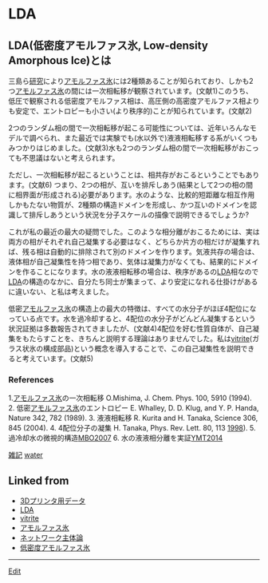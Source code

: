 # LDA

## LDA(低密度アモルファス氷, Low-density Amorphous Ice)とは

三島ら[研究](研究.md)により[アモルファス氷](アモルファス氷.md)には2種類あることが知られており、しかも2つ[アモルファス氷](アモルファス氷.md)の間には一次相転移が観察されています。(文献1)このうち、低圧で観察される低密度アモルファス相は、高圧側の高密度アモルファス相よりも安定で、エントロピーも小さい(より秩序的)ことが知られています。(文献2)

2つのランダム相の間で一次相転移が起こる可能性については、近年いろんなモデルで調べられ、また最近では実験でも(水以外で)液液相転移する系がいくつもみつかりはじめました。(文献3)水も2つのランダム相の間で一次相転移がおこっても不思議はないと考えられます。

ただし、一次相転移が起こるということは、相共存がおこるということでもあります。(文献6) つまり、2つの相が、互いを排斥しあう(結果として2つの相の間に相界面が形成される)必要があります。水のような、比較的短距離な相互作用しかもたない物質が、2種類の構造ドメインを形成し、かつ互いのドメインを認識して排斥しあうという状況を分子スケールの描像で説明できるでしょうか? 

これが私の最近の最大の疑問でした。このような相分離がおこるためには、実は両方の相がそれぞれ自己凝集する必要はなく、どちらか片方の相だけが凝集すれば、残る相は自動的に排除されて別のドメインを作ります。気液共存の場合は、液体相が自己凝集性を持つ相であり、気体は凝集力がなくても、結果的にドメインを作ることになります。水の液液相転移の場合は、秩序があるの[LDA](LDA.md)相なので[LDA](LDA.md)の構造のなかに、自分たち同士が集まって、より安定になれる仕掛けがあるに違いない、と私は考えました。

低密[アモルファス氷](アモルファス氷.md)の構造上の最大の特徴は、すべての水分子がほぼ4配位になっている点です。水を過冷却すると、4配位の水分子がどんどん凝集するという状況証拠は多数報告されてきましたが、(文献4)4配位を好む性質自体が、自己凝集をもたらすことを、きちんと説明する理論はありませんでした。私は[vitrite](vitrite.md)(ガラス状氷の構成部品)という概念を導入することで、この自己凝集性を説明できると考えています。(文献5)

### References


1.[アモルファス氷](アモルファス氷.md)の一次相転移 O.Mishima, J. Chem. Phys. 100, 5910 (1994).
2. 低密[アモルファス氷](アモルファス氷.md)のエントロピー E. Whalley, D. D. Klug, and  Y. P. Handa, Nature 342, 782 (1989).
3. 液液相転移 R. Kurita and H. Tanaka, Science 306, 845 (2004).
4. 4配位分子の凝集 H. Tanaka, Phys. Rev. Lett. 80, 113 [1998](1998.md)).
5. 過冷却水の微視的構造[MBO2007](MBO2007.md)
6. 水の液液相分離を実証[YMT2014](YMT2014.md)



[雑記](雑記.md) [water](water.md) 


## Linked from

* [3Dプリンタ用データ](3Dプリンタ用データ.md)
* [LDA](LDA.md)
* [vitrite](vitrite.md)
* [アモルファス氷](アモルファス氷.md)
* [ネットワーク主体論](ネットワーク主体論.md)
* [低密度アモルファス氷](低密度アモルファス氷.md)


----
[Edit](https://github.com/vitroid/vitroid.github.io/edit/master/MD/LDA.md)

